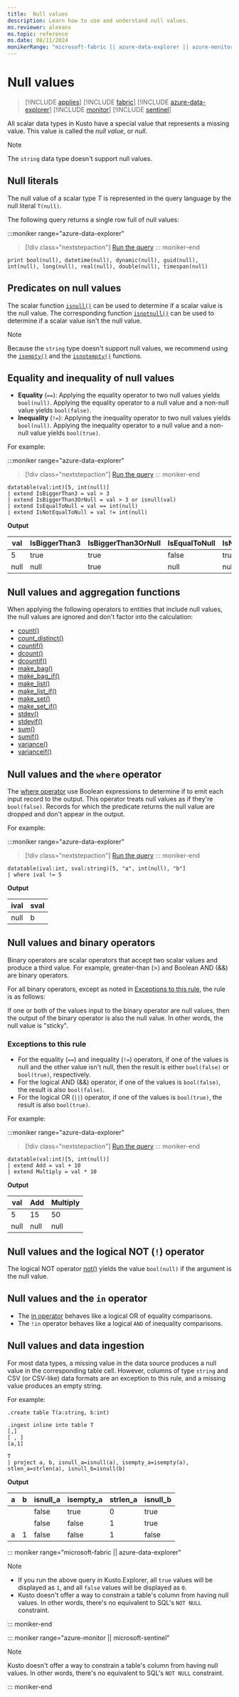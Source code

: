 ```yaml
---
title:  Null values
description: Learn how to use and understand null values.
ms.reviewer: alexans
ms.topic: reference
ms.date: 08/11/2024
monikerRange: "microsoft-fabric || azure-data-explorer || azure-monitor || microsoft-sentinel"
---
```

# Null values

> [!INCLUDE [applies](../../includes/applies-to-version/applies.md)] [!INCLUDE [fabric](../../includes/applies-to-version/fabric.md)] [!INCLUDE [azure-data-explorer](../../includes/applies-to-version/azure-data-explorer.md)] [!INCLUDE [monitor](../../includes/applies-to-version/monitor.md)] [!INCLUDE [sentinel](../../includes/applies-to-version/sentinel.md)]

All scalar data types in Kusto have a special value that represents a missing value.
This value is called the *null value*, or *null*.

> [!NOTE]
> The `string` data type doesn't support null values.

## Null literals

The null value of a scalar type *T* is represented in the query language by the null literal `T(null)`.

The following query returns a single row full of null values:

:::moniker range="azure-data-explorer"
> [!div class="nextstepaction"]
> <a href="https://dataexplorer.azure.com/clusters/kvc9rf7q4d68qcw5sk2d6f.northeurope/databases/MyDatabase?query=H4sIAAAAAAAAA0WMQQ6AIAzAvsJREz81ZCFLxkZgO%2Fh7NWZ4aw9tHySWsipv4sz7kQoYGjVcfgk0OkOrUwl%2B0kBWqcED4b%2BpZ16v9zs7yOc37tkiEnwAAAA%3D" target="_blank">Run the query</a>
::: moniker-end

```kusto
print bool(null), datetime(null), dynamic(null), guid(null), int(null), long(null), real(null), double(null), timespan(null)
```

## Predicates on null values

The scalar function [`isnull()`](../isnull-function.md) can be used to determine if a scalar value
is the null value. The corresponding function [`isnotnull()`](../isnotnull-function.md) can be used
to determine if a scalar value isn't the null value.

> [!NOTE]
> Because the `string` type doesn't support null values, we recommend using
> the [`isempty()`](../isempty-function.md) and the [`isnotempty()`](../isnotempty-function.md)
> functions.

## Equality and inequality of null values

* **Equality** (`==`): Applying the equality operator to two null values yields `bool(null)`.
  Applying the equality operator to a null value and a non-null value yields `bool(false)`.
* **Inequality** (`!=`): Applying the inequality operator to two null values yields `bool(null)`.
  Applying the inequality operator to a null value and a non-null value yields `bool(true)`.

For example:

:::moniker range="azure-data-explorer"
> [!div class="nextstepaction"]
> <a href="https://dataexplorer.azure.com/clusters/help/databases/Samples?query=H4sIAAAAAAAAA0tJLAHCpJxUjbLEHKvMvBLNaFMdBSCtkVeak6MZy1WjkFpRkpqXouBZ7JSZnp5aFJKRmGesYKsAVK9gp2CMQ4F/kR9QP0KZQn6RQmYxyEyQRZrIulwLSxNzQvKR1NvaIlyArNIvvwRTsSKSYgAsrfz+zgAAAA==" target="_blank">Run the query</a>
::: moniker-end

```kusto
datatable(val:int)[5, int(null)]
| extend IsBiggerThan3 = val > 3
| extend IsBiggerThan3OrNull = val > 3 or isnull(val)
| extend IsEqualToNull = val == int(null)
| extend IsNotEqualToNull = val != int(null)
```

**Output**

|val |IsBiggerThan3|IsBiggerThan3OrNull|IsEqualToNull|IsNotEqualToNull|
|----|-------------|-------------------|-------------|----------------|
|5   |true         |true               |false        |true            |
|null|null         |true               |null         |null            |

## Null values and aggregation functions

When applying the following operators to entities that include null values, the null values are ignored and don't factor into the calculation:

* [count()](../count-aggregation-function.md)
* [count_distinct()](../count-distinct-aggregation-function.md)
* [countif()](../countif-aggregation-function.md)
* [dcount()](../dcount-aggregation-function.md)
* [dcountif()](../dcountif-aggregation-function.md)
* [make_bag()](../make-bag-aggregation-function.md)
* [make_bag_if()](../make-bag-if-aggregation-function.md)
* [make_list()](../make-list-aggregation-function.md)
* [make_list_if()](../make-list-if-aggregation-function.md)
* [make_set()](../make-set-aggregation-function.md)
* [make_set_if()](../make-set-if-aggregation-function.md)
* [stdev()](../stdev-aggregation-function.md)
* [stdevif()](../stdevif-aggregation-function.md)
* [sum()](../sum-aggregation-function.md)
* [sumif()](../sumif-aggregation-function.md)
* [variance()](../variance-aggregation-function.md)
* [varianceif()](../varianceif-aggregation-function.md)

## Null values and the `where` operator

The [where operator](../where-operator.md) use Boolean expressions to determine
if to emit each input record to the output. This operator treats null values as if
they're `bool(false)`. Records for which the predicate returns the null value are dropped and don't appear in the output.

For example:

:::moniker range="azure-data-explorer"
> [!div class="nextstepaction"]
> <a href="https://dataexplorer.azure.com/clusters/help/databases/Samples?query=H4sIAAAAAAAAA0tJLAHCpJxUjcyyxByrzLwSHYViEKu4pCgzL10z2lRHQSlRSUcBKKORV5qTownkJynFctUolGekFqUqgLQpKNoqmAIA+YQGikoAAAA=" target="_blank">Run the query</a>
::: moniker-end

```kusto
datatable(ival:int, sval:string)[5, "a", int(null), "b"]
| where ival != 5
```

**Output**

|ival|sval|
|----|----|
|null|b   |

## Null values and binary operators

Binary operators are scalar operators that accept two scalar values and produce a third value. For example, greater-than (&gt;) and Boolean AND (&amp;&amp;) are binary operators.

For all binary operators, except as noted in [Exceptions to this rule](#exceptions-to-this-rule), the rule is as follows:

If one or both of the values input to the binary operator are null values, then the output of the binary operator is also the null value.
In other words, the null value is "sticky".

### Exceptions to this rule

* For the equality (`==`) and inequality (`!=`) operators,
  if one of the values is null and the other value isn't null, then the result is either `bool(false)` or `bool(true)`, respectively.
* For the logical AND (&amp;&amp;) operator, if one of
  the values is `bool(false)`, the result is also `bool(false)`.
* For the logical OR (`||`) operator, if one of
  the values is `bool(true)`, the result is also `bool(true)`.

For example:

:::moniker range="azure-data-explorer"
> [!div class="nextstepaction"]
> <a href="https://dataexplorer.azure.com/clusters/help/databases/Samples?query=H4sIAAAAAAAAA0tJLAHCpJxUjbLEHKvMvBLNaFMdBSCtkVeak6MZy1WjkFpRkpqXouCYkqJgqwBUpaCtYGiAEPctzSnJLMiphEpqASUBmujtH1UAAAA=" target="_blank">Run the query</a>
::: moniker-end

```kusto
datatable(val:int)[5, int(null)]
| extend Add = val + 10
| extend Multiply = val * 10
```

**Output**

|val |Add |Multiply|
|----|----|--------|
|5   |15  |50      |
|null|null|null    |

## Null values and the logical NOT (`!`) operator

The logical NOT operator [not()](../not-function.md) yields the value `bool(null)` if the argument is the null value.

## Null values and the `in` operator

* The [in operator](../in-operator.md) behaves like a logical OR of equality comparisons.
* The `!in` operator behaves like a logical `AND` of inequality comparisons.

## Null values and data ingestion

For most data types, a missing value in the data source produces a null value in the corresponding table cell. However, columns of type `string` and CSV (or CSV-like) data formats are an exception to this rule, and a missing value produces an empty string.

For example:

```kusto
.create table T(a:string, b:int)

.ingest inline into table T
[,]
[ , ]
[a,1]

T
| project a, b, isnull_a=isnull(a), isempty_a=isempty(a), stlen_a=strlen(a), isnull_b=isnull(b)
```

**Output**

|a     |b     |isnull_a|isempty_a|strlen_a|isnull_b|
|------|------|---------|----------|---------|---------|
|&nbsp;|&nbsp;|false    |true      |0        |true     |
|&nbsp;|&nbsp;|false    |false     |1        |true     |
|a     |1     |false    |false     |1        |false    |

::: moniker range="microsoft-fabric  || azure-data-explorer"

> [!NOTE]
> * If you run the above query in Kusto.Explorer, all `true` values will be displayed as `1`, and all `false` values will be displayed as `0`.
> * Kusto doesn't offer a way to constrain a table's column from having null values. In other words, there's no equivalent to SQL's `NOT NULL` constraint.

::: moniker-end

::: moniker range="azure-monitor || microsoft-sentinel"

> [!NOTE]
> Kusto doesn't offer a way to constrain a table's column from having null values. In other words, there's no equivalent to SQL's `NOT NULL` constraint.

::: moniker-end
